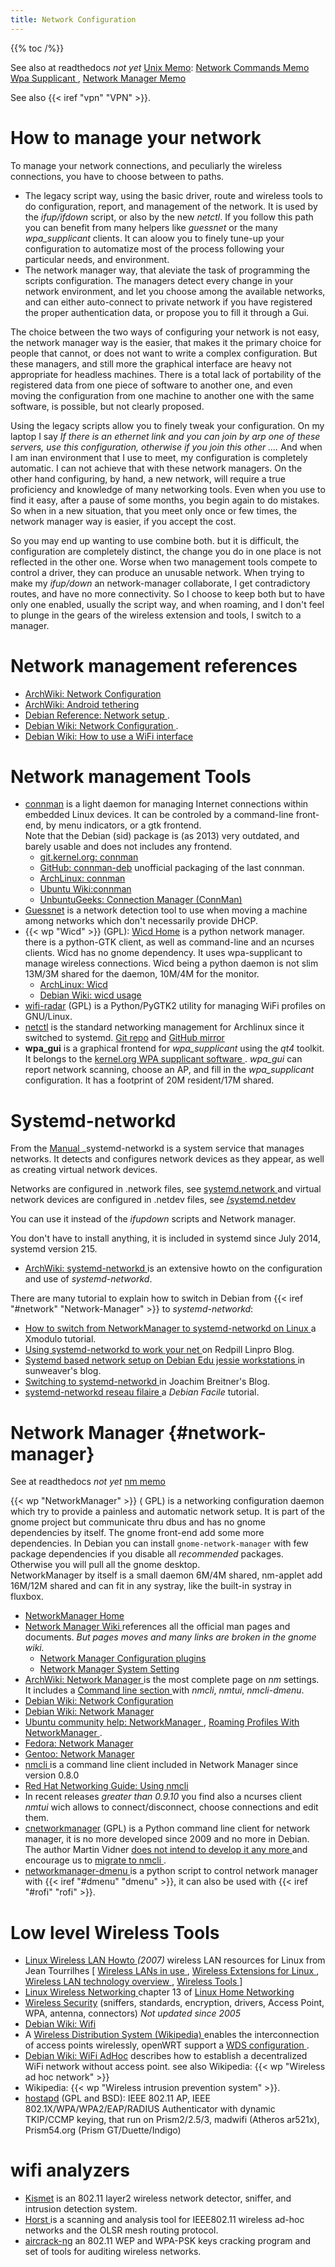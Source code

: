 ```yaml
---
title: Network Configuration
---
```


{{% toc /%}}

See also at readthedocs _not yet_
[Unix Memo](http://unix-memo.readthedocs.org/en/latest/):
[Network Commands Memo
](http://unix-memo.readthedocs.org/en/latest/net_commands.html)
[Wpa Supplicant
](http://unix-memo.readthedocs.org/en/latest/wpa.html),
[Network Manager Memo
](http://unix-memo.readthedocs.org/en/latest/commands.html#network-manager)

See also {{< iref "vpn" "VPN" >}}.

# How to manage your network

To manage your network connections, and peculiarly the wireless
connections, you have to choose between to paths.

-   The legacy script way, using the basic driver, route and wireless
    tools to do configuration, report, and management of the
    network. It is used by the *ifup/ifdown* script, or also by the
    new _netctl_. If you follow this path you can benefit from many
    helpers like _guessnet_ or the many _wpa_supplicant_ clients. It
    can aloow you to finely tune-up your configuration to automatize
    most of the process following your particular needs, and
    environment.
-   The network manager way, that aleviate the task of programming the
    scripts configuration.  The managers detect every change in your
    network environment, and let you choose among the available
    networks, and can either auto-connect to private network if you
    have registered the proper authentication data, or propose you to
    fill it through a Gui.

The choice between the two ways of configuring your network is not
easy, the network manager way is the easier, that makes it the primary
choice for people that cannot, or does not want to write a complex
configuration.  But these managers, and still more the graphical
interface are heavy not appropriate for headless machines. There is a
total lack of portability of the registered data from one piece of
software to another one, and even moving the configuration from one
machine to another one with the same software, is possible, but not
clearly proposed.

Using the legacy scripts allow you to finely tweak your
configuration. On my laptop I say _If there is an ethernet link and
you can join by arp one of these servers, use this configuration,
otherwise if you join this other ...._ And when I am inan environment
that I use to meet, my configuration is completely automatic. I can
not achieve that with these network managers.  On the other hand
configuring, by hand, a new network, will require a true proficiency
and knowledge of many networking tools. Even when you use to find it
easy, after a pause of some months, you begin again to do mistakes. So
when in a new situation, that you meet only once or few times, the
network manager way is easier, if you accept the cost.

So you may end up wanting to use combine both. but it is difficult,
the configuration are completely distinct, the change you do in one
place is not reflected in the other one.  Worse when two management
tools compete to control a driver, they can produce an unusable
network.  When trying to make my _ifup/down_ an network-manager
collaborate, I get contradictory routes, and have no more
connectivity. So I choose to keep both but to have only one enabled,
usually the script way, and when roaming, and I don't feel to plunge
in the gears of the wireless extension and tools, I switch to a
manager.

# Network management references

-   [ArchWiki: Network Configuration
    ](https://wiki.archlinux.org/index.php/Network_configuration)
-   [ArchWiki: Android tethering
    ](https://wiki.archlinux.org/index.php/Android_tethering)
-   [Debian Reference: Network setup
    ](http://www.debian.org/doc/manuals/reference/ch05.en.html).
-   [Debian Wiki: Network Configuration
    ](http://wiki.debian.org/NetworkConfiguration).
-   [Debian Wiki: How to use a WiFi interface
    ](https://wiki.debian.org/WiFi/HowToUse)

# Network management Tools

-   [connman](http://connman.net/) is a light daemon for managing
    Internet connections within embedded Linux devices.
    It can be controled by a command-line front-end, by menu
    indicators, or a gtk frontend.<br />
    Note that the Debian (sid) package is (as 2013) very outdated, and
    barely usable and does not includes any frontend.
    -   [git.kernel.org: connman
        ](http://git.kernel.org/cgit/network/connman/connman.git/tree)
    -   [GitHub: connman-deb](https://github.com/pfl/connman-deb)
        unofficial packaging of the last connman.
    -   [ArchLinux: connman
        ](https://wiki.archlinux.org/index.php/Connman)
    -   [Ubuntu Wiki:connman](https://wiki.ubuntu.com/ConnMan)
    -   [UnbuntuGeeks: Connection Manager (ConnMan)
        ](http://www.ubuntugeek.com/connection-manager-connman-managing-internet-connections-in-linux.html)
-   [Guessnet](http://guessnet.alioth.debian.org/) is a network
    detection tool to use when moving a machine among networks which
    don't necessarily provide DHCP.
-   {{< wp "Wicd" >}} (GPL): [Wicd Home](http://wicd.sourceforge.net/)
    is a python network manager. there is a python-GTK client,
    as well as command-line and an ncurses clients. Wicd
    has no gnome dependency. It uses
    wpa-supplicant
    to manage wireless connections. Wicd being a python daemon is not
    slim 13M/3M shared for the daemon, 10M/4M for the monitor.
    -   [ArchLinux: Wicd](https://wiki.archlinux.org/index.php/Wicd)
    -   [Debian Wiki: wicd usage](https://wiki.debian.org/WiFi/HowToUse#Wicd)
-   [wifi-radar](http://wifi-radar.tuxfamily.org/) (GPL)
    is a Python/PyGTK2  utility for managing WiFi profiles on GNU/Linux.
-   [netctl](https://wiki.archlinux.org/index.php/Netctl)
    is the standard networking management for Archlinux since it
    switched to systemd.
    [Git repo](https://projects.archlinux.org/netctl.git/tree/)
    and [GitHub mirror](https://github.com/joukewitteveen/netctl)
-   **wpa_gui**  is a graphical frontend for *wpa_supplicant*
    using the *qt4* toolkit. It belongs to the
    [kernel.org WPA supplicant software
    ](http://wireless.kernel.org/en/users/Documentation/wpa_supplicant).
    *wpa_gui* can report network scanning, choose an AP, and fill in
    the *wpa_supplicant* configuration.  It has a footprint of 20M
    resident/17M shared.

# Systemd-networkd

From the [Manual
](https://www.freedesktop.org/software/systemd/man/systemd-networkd.service.html)
_systemd-networkd is a system service that manages networks. It
detects and configures network devices as they appear, as well as
creating virtual network devices.

Networks are configured in .network files, see [systemd.network
](https://www.freedesktop.org/software/systemd/man/systemd.network.html)
and virtual network devices are configured in .netdev files, see
[/systemd.netdev
](https://www.freedesktop.org/software/systemd/man/systemd.netdev.html)

You can use it instead of the _ifupdown_ scripts and Network manager.

You don't have to install anything, it is included in  systemd
since July 2014, systemd version 215.

-   [ArchWiki: systemd-networkd
    ](https://wiki.archlinux.org/index.php/Systemd-networkd)
    is an extensive howto on the configuration and use of
    _systemd-networkd_.

There are many tutorial to explain how to switch in Debian from
{{< iref "#network" "Network-Manager" >}}
to _systemd-networkd_:

-   [How to switch from NetworkManager to systemd-networkd on Linux
    ](http://xmodulo.com/switch-from-networkmanager-to-systemd-networkd.html)
    a Xmodulo tutorial.
-   [Using systemd-networkd to work your net
    ](https://www.redpill-linpro.com/techblog/2016/08/17/systemd-network.html)
    on Redpill Linpro Blog.
-   [Systemd based network setup on Debian Edu jessie workstations
    ](https://sunweavers.net/blog/node/34) in  sunweaver's blog.
-   [Switching to systemd-networkd
    ](https://www.joachim-breitner.de/blog/664-Switching_to_systemd-networkd)
    in Joachim Breitner's Blog.
-   [systemd-networkd reseau filaire
    ](https://debian-facile.org/doc:reseau:systemd:network)
    a _Debian Facile_ tutorial.


# Network Manager {#network-manager}

See at readthedocs _not yet_
[nm memo
](http://unix-memo.readthedocs.org/en/latest/commands.html#network-manager)

{{< wp "NetworkManager" >}} ( GPL) is a networking configuration daemon
which try to provide a painless and automatic network setup. It is
part of the gnome project but communicate thru dbus and has no gnome
dependencies by itself. The gnome front-end add some more dependencies.
In Debian you can install `gnome-network-manager` with few package
dependencies if you disable all _recommended_ packages.
Otherwise you will pull all the gnome desktop.<br />
NetworkManager by itself is a small daemon 6M/4M shared, nm-applet add
16M/12M shared and can fit in any systray, like the built-in systray
in fluxbox.

-   [NetworkManager Home](http://projects.gnome.org/NetworkManager/)
-   [Network Manager Wiki
    ](https://wiki.gnome.org/Projects/NetworkManager) references
    all the official man pages and documents. _But pages moves and
    many links are broken in the gnome wiki._
    -   [Network Manager Configuration plugins
        ](https://wiki.gnome.org/Projects/NetworkManager/SystemSettings)
    -   [Network Manager System Setting
        ](https://wiki.gnome.org/Projects/NetworkManager/SystemSettings/jessie)
-   [ArchWiki: Network Manager
    ](https://wiki.archlinux.org/index.php/Network_manager)
    is the most complete page on _nm_ settings.
    It includes a [Command line section
    ](https://wiki.archlinux.org/index.php/NetworkManager#Command_line)
    with _nmcli_, _nmtui_, _nmcli-dmenu_.
-   [Debian Wiki: Network Configuration
    ](https://wiki.debian.org/NetworkConfiguration)
-   [Debian Wiki: Network Manager
    ](http://wiki.debian.org/NetworkManager)
-   [Ubuntu community help: NetworkManager
    ](https://help.ubuntu.com/community/NetworkManager),
    [Roaming Profiles With NetworkManager
    ](https://help.ubuntu.com/community/RoamingProfilesWithNetworkManager).
-   [Fedora: Network Manager
    ](https://fedoraproject.org/wiki/Tools/NetworkManager)
-   [Gentoo: Network Manager
    ](https://wiki.gentoo.org/wiki/NetworkManager)
-   [nmcli
    ](http://fedoraproject.org/wiki/Features/NetworkManagerCmdline)
    is a command line client included in Network Manager since
    version 0.8.0
-   [Red Hat Networking Guide: Using nmcli
    ](https://access.redhat.com/documentation/en-US/Red_Hat_Enterprise_Linux/7/html/Networking_Guide/sec-Using_the_NetworkManager_Command_Line_Tool_nmcli.html)
-   In recent releases _greater than 0.9.10_ you find also a ncurses
    client _nmtui_ wich allows to connect/disconnect, choose
    connections and edit them.
-   [cnetworkmanager](http://vidner.net/martin/software/cnetworkmanager/)
    (GPL) is a Python command line client for network manager, it
    is no more developed since 2009 and no more in Debian. The
    author Martin Vidner
    [does not intend to develop it any more
    ](http://gnome-networkmanager.2324886.n4.nabble.com/Migrating-from-cnetworkmanager-to-nmcli-td5841.html)
    and encourage us to
    [migrate to nmcli
    ](http://repo.or.cz/w/cnetworkmanager.git/blob_plain/HEAD:/nmcli-migration.html).
-   [networkmanager-dmenu
    ](https://github.com/firecat53/networkmanager-dmenu)
    is a python script to control network manager with
    {{< iref "#dmenu" "dmenu" >}}, it can
    also be used with {{< iref "#rofi" "rofi" >}}.

# Low level Wireless Tools

-   [Linux Wireless LAN Howto
    ](http://www.hpl.hp.com/personal/Jean_Tourrilhes/Linux/Wireless.html)
    _(2007)_
    wireless LAN resources for Linux from Jean Tourrilhes [
    [Wireless LANs in use
    ](http://www.hpl.hp.com/personal/Jean_Tourrilhes/Linux/Linux.Wireless.usage.html),
    [Wireless Extensions for Linux
    ](http://www.hpl.hp.com/personal/Jean_Tourrilhes/Linux/Linux.Wireless.Extensions.html),
    [Wireless LAN technology overview
    ](http://www.hpl.hp.com/personal/Jean_Tourrilhes/Linux/Linux.Wireless.Overview.html),
    [Wireless Tools
    ](http://www.hpl.hp.com/personal/Jean_Tourrilhes/Linux/Tools.html)
    ]
-   [Linux Wireless Networking
    ](http://www.linuxhomenetworking.com/linux-hn/wmp11-linux.htm)
    chapter 13 of
    [Linux Home Networking](http://www.linuxhomenetworking.com/#Linux)
-   [Wireless Security](http://www.linux-wireless.org/) (sniffers,
    standards, encryption, drivers, Access Point, WPA, antenna,
    connectors) *Not updated since 2005*
-   [Debian Wiki: Wifi](https://wiki.debian.org/WiFi)
-   A [Wireless Distribution System (Wikipedia)
    ](http://en.wikipedia.org/wiki/Wireless_Distribution_System)
    enables the interconnection of access points wirelessly, openWRT
    support a
    [WDS configuration
    ](http://wiki.openwrt.org/OpenWrtDocs/Configuration).
-   [Debian Wiki: WiFi AdHoc](http://wiki.debian.org/WiFi/AdHoc)
    describes how to establish a decentralized WiFi network without
    access point.  see also Wikipedia: {{< wp "Wireless ad hoc network" >}}
-   Wikipedia: {{< wp "Wireless intrusion prevention system" >}}.
-   [hostapd](http://hostap.epitest.fi/hostapd/)
    (GPL and BSD): IEEE 802.11 AP, IEEE 802.1X/WPA/WPA2/EAP/RADIUS
    Authenticator with dynamic TKIP/CCMP keying, that run on
    Prism2/2.5/3, madwifi (Atheros ar521x), Prism54.org (Prism
    GT/Duette/Indigo)



# wifi analyzers

-   [Kismet](http://www.kismetwireless.net/)
    is an 802.11 layer2 wireless network detector, sniffer, and
    intrusion detection system.
-   [Horst
    ](http://br1.einfach.org/gitweb?p=horst;a=blob;f=README;hb=HEAD)
    is a scanning and analysis tool for IEEE802.11 wireless ad-hoc
    networks and the OLSR mesh routing protocol.
-   [aircrack-ng](http://www.aircrack-ng.org/doku.php)
    an 802.11 WEP and WPA-PSK keys cracking program and set of tools
    for auditing wireless networks.


<!-- Local Variables: -->
<!-- mode: markdown -->
<!-- ispell-local-dictionary: "english" -->
<!-- End: -->
